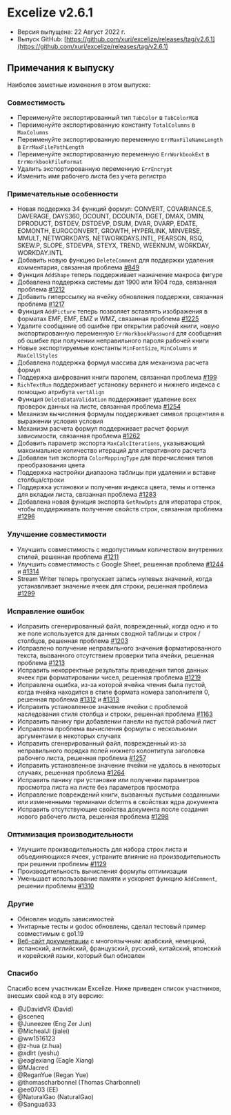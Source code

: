 # Excelize v2.6.1

* Версия выпущена: 22 Август 2022 г.
* Выпуск GitHub: [https://github.com/xuri/excelize/releases/tag/v2.6.1](https://github.com/xuri/excelize/releases/tag/v2.6.1)

## Примечания к выпуску

Наиболее заметные изменения в этом выпуске:

### Совместимость

* Переименуйте экспортированный тип `TabColor` в `TabColorRGB`
* Переименуйте экспортированную константу `TotalColumns` в `MaxColumns`
* Переименуйте экспортированную переменную `ErrMaxFileNameLength` в `ErrMaxFilePathLength`
* Переименуйте экспортированную переменную `ErrWorkbookExt` в `ErrWorkbookFileFormat`
* Удалить экспортированную переменную `ErrEncrypt`
* Изменить имя рабочего листа без учета регистра

### Примечательные особенности

* Новая поддержка 34 функций формул: CONVERT, COVARIANCE.S, DAVERAGE, DAYS360, DCOUNT, DCOUNTA, DGET, DMAX, DMIN, DPRODUCT, DSTDEV, DSTDEVP, DSUM, DVAR, DVARP, EDATE, EOMONTH, EUROCONVERT, GROWTH, HYPERLINK, MINVERSE, MMULT, NETWORKDAYS, NETWORKDAYS.INTL, PEARSON, RSQ, SKEW.P, SLOPE, STDEVPA, STEYX, TREND, WEEKNUM, WORKDAY, WORKDAY.INTL
* Добавить новую функцию `DeleteComment` для поддержки удаления комментария, связанная проблема [#849](https://github.com/xuri/excelize/issues/849)
* Функция `AddShape` теперь поддерживает назначение макроса фигуре
* Добавлена поддержка системы дат 1900 или 1904 года, связанная проблема [#1212](https://github.com/xuri/excelize/issues/1212)
* Добавить гиперссылку на ячейку обновления поддержки, связанная проблема [#1217](https://github.com/xuri/excelize/issues/1217)
* Функция `AddPicture` теперь позволяет вставлять изображения в форматах EMF, EMF, EMZ и WMZ, связанная проблема [#1225](https://github.com/xuri/excelize/issues/1225)
* Удалите сообщение об ошибке при открытии рабочей книги, новую экспортированную переменную `ErrWorkbookPassword` для сообщения об ошибке при получении неправильного пароля рабочей книги
* Новые экспортируемые константы `MinFontSize`, `MinColumns` и `MaxCellStyles`
* Добавлена поддержка формул массива для механизма расчета формул
* Поддержка шифрования книги паролем, связанная проблема [#199](https://github.com/xuri/excelize/issues/199)
* `RichTextRun` поддерживает установку верхнего и нижнего индекса с помощью атрибута `vertAlign`
* Функция `DeleteDataValidation` поддерживает удаление всех проверок данных на листе, связанная проблема [#1254](https://github.com/xuri/excelize/issues/1254)
* Механизм вычисления формулы поддерживает символ процентиля в выражении условия условия
* Механизм расчета формул поддерживает расчет формул зависимости, связанная проблема [#1262](https://github.com/xuri/excelize/issues/1262)
* Добавить параметр экспорта `MaxCalcIterations`, указывающий максимальное количество итераций для итеративного расчета
* Добавлен тип экспорта `ColorMappingType` для перечисления типов преобразования цвета
* Поддержка настройки диапазона таблицы при удалении и вставке столбца/строки
* Поддержка установки и получения индекса цвета, темы и оттенка для вкладки листа, связанная проблема [#1283](https://github.com/xuri/excelize/issues/1283)
* Добавлена новая функция экспорта `GetRowOpts` для итератора строк, чтобы поддерживать получение свойств строк, связанная проблема [#1296](https://github.com/xuri/excelize/issues/1296)

### Улучшение совместимости

* Улучшить совместимость с недопустимым количеством внутренних стилей, решенная проблема [#1211](https://github.com/xuri/excelize/issues/1211)
* Улучшить совместимость с Google Sheet, решенная проблема [#1244](https://github.com/xuri/excelize/issues/1244) и [#1314](https://github.com/xuri/excelize/issues/1314)
* Stream Writer теперь пропускает запись нулевых значений, когда устанавливает значение ячеек для строки, решенная проблема [#1299](https://github.com/xuri/excelize/issues/1299)

### Исправление ошибок

* Исправить сгенерированный файл, поврежденный, когда одно и то же поле используется для данных сводной таблицы и строк / столбцов, решенная проблема [#1203](https://github.com/xuri/excelize/issues/1203)
* Исправлено получение неправильного значения форматированного текста, вызванного отсутствием проверки типа ячейки, решенная проблема [#1213](https://github.com/xuri/excelize/issues/1213)
* Исправить некорректные результаты приведения типов данных ячеек при форматировании чисел, решенная проблема [#1219](https://github.com/xuri/excelize/issues/1219)
* Исправлена ошибка, из-за которой ячейка чтения была пустой, когда ячейка находится в стиле формата номера заполнителя 0, решенная проблема [#1312](https://github.com/xuri/excelize/issues/1312) и [#1313](https://github.com/xuri/excelize/issues/1313)
* Исправить установленное значение ячейки с проблемой наследования стиля столбца и строки, решенная проблема [#1163](https://github.com/xuri/excelize/issues/1163)
* Исправить панику при добавлении панели на пустой рабочий лист
* Исправлена проблема вычисления формулы с несколькими аргументами в некоторых случаях
* Исправить сгенерированный файл, поврежденный из-за неправильного порядка полей нижнего колонтитула заголовка рабочего листа, решенная проблема [#1257](https://github.com/xuri/excelize/issues/1257)
* Исправить установленное значение ячейки не удалось в некоторых случаях, решенная проблема [#1264](https://github.com/xuri/excelize/issues/1264)
* Исправить панику при установке или получении параметров просмотра листа на листе без параметров просмотра
* Исправление повреждений книги, вызванных пустыми созданными или измененными терминами dcterms в свойствах ядра документа
* Исправить отсутствующие свойства документа после создания нового рабочего листа, решенная проблема [#1298](https://github.com/xuri/excelize/issues/1298)

### Оптимизация производительности

* Улучшите производительность для набора строк листа и объединяющихся ячеек, устраните влияние на производительность при решении проблемы [#1129](https://github.com/xuri/excelize/issues/1129)
* Производительность вычисления формулы оптимизации
* Уменьшает использование памяти и ускоряет функцию `AddComment`, решении проблемы [#1310](https://github.com/xuri/excelize/issues/1310)

### Другие

* Обновлен модуль зависимостей
* Унитарные тесты и godoc обновлены, сделал тестовый пример совместимым с go1.19
* [Веб-сайт документации](https://xuri.me/excelize) с многоязычным: арабский, немецкий, испанский, английский, французский, русский, китайский, японский и корейский языки, который был обновлен

### Спасибо

Спасибо всем участникам Excelize. Ниже приведен список участников, внесших свой код в эту версию:

* @JDavidVR (David)
* @sceneq
* @Juneezee (Eng Zer Jun)
* @MichealJl (jialei)
* @ww1516123
* @z-hua (z.hua)
* @xdlrt (yeshu)
* @eaglexiang (Eagle Xiang)
* @MJacred
* @ReganYue (Regan Yue)
* @thomascharbonnel (Thomas Charbonnel)
* @ee0703 (EE)
* @NaturalGao (NaturalGao)
* @Sangua633
